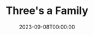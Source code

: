 ---
title: Three's a Family
date: 2023-09-08T00:00:00
opening_date: 1971-11-26
closing_date: 1971-12-11
layout: productions
playbill:
Theatre: Theatre Jacksonville
Venue: Little Theatre
cast:
- Sam Whitaker: Ernest Goldsmith
- Irma dalrymple: Terry McIntire
- Adelaide: Mary Coyle
- Kitty Mitchell: Jill Hartley
- Archie Whitaker: Doug Thomas
- Hazel: Margaret Winstead
- Frances Whitaker: Carolyn Courreges
- Delivery Man: Bill Merwin
- Eugene Mitchell: James Owens
- Moving Man:
  - Bob Hilgenberg
  - Tom Dunn
  - George Spelvin
- Another Maid: Sue Henderson
- A Girl: Harriet McPherson
- Dr. Bartell: Marshall Grauer
- Joe Franklin: Bob Goodman
- Marion Franklin: Betty Green
crew:
- Director: Robert Knowles
- Scene Design: Hal Henderson
- Stage Manager: Maggie Martin
- Lighting: Aaron Rosenberg
- Sound: Marcia Patch
- Costumes:
  - Gert Berman
  - Mary Coyle
- Properties:
  - Katie Raven
  - Lenoir Nobles
  - Debby Dunn
  - Mary Ellen Wofford
  - Doug Thomas
  - Mary Coyle
- Set Construction:
  - Bert Covert
  - Debbie Eaton
  - Marcia Patch
  - Doug Thomas
  - Maggie Martin
  - Bob Hilgenberg
  - Robert Hilgenberg
- Stage Crew:
  - Debby Dunn
  - Lenoir Nobles
  - Roberta Quattlebaum
- Make-up: Marshall Grauer
- Publicity:
  - Wilfred Lyon, Jr.
  - Diane Somerville
- Box Office:
  - Ann Dubow
  - Gert Berman
---